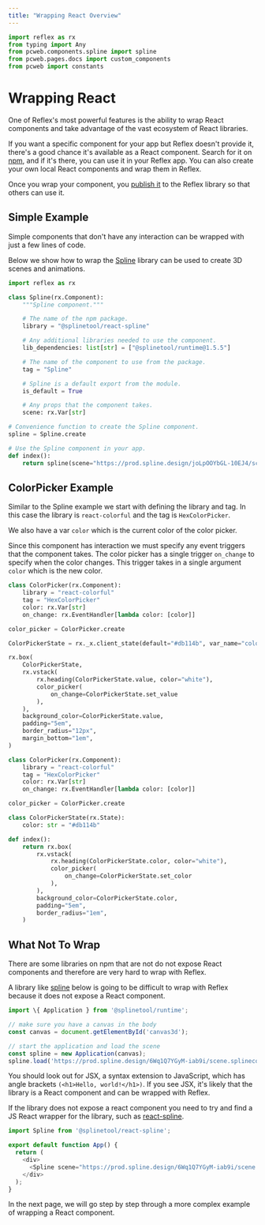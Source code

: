 ```yaml
---
title: "Wrapping React Overview"
---
```


```python exec
import reflex as rx
from typing import Any
from pcweb.components.spline import spline
from pcweb.pages.docs import custom_components
from pcweb import constants
```

# Wrapping React

One of Reflex's most powerful features is the ability to wrap React components and take advantage of the vast ecosystem of React libraries.

If you want a specific component for your app but Reflex doesn't provide it, there's a good chance it's available as a React component. Search for it on [npm]({constants.NPMJS_URL}), and if it's there, you can use it in your Reflex app. You can also create your own local React components and wrap them in Reflex.

Once you wrap your component, you [publish it]({custom_components.overview.path}) to the Reflex library so that others can use it.

## Simple Example

Simple components that don't have any interaction can be wrapped with just a few lines of code. 

Below we show how to wrap the [Spline]({constants.SPLINE_URL}) library can be used to create 3D scenes and animations.

```python demo exec
import reflex as rx

class Spline(rx.Component):
    """Spline component."""

    # The name of the npm package.
    library = "@splinetool/react-spline"

    # Any additional libraries needed to use the component.
    lib_dependencies: list[str] = ["@splinetool/runtime@1.5.5"]

    # The name of the component to use from the package.
    tag = "Spline"

    # Spline is a default export from the module.
    is_default = True

    # Any props that the component takes.
    scene: rx.Var[str]

# Convenience function to create the Spline component.
spline = Spline.create

# Use the Spline component in your app.
def index():
    return spline(scene="https://prod.spline.design/joLpOOYbGL-10EJ4/scene.splinecode")
```


## ColorPicker Example

Similar to the Spline example we start with defining the library and tag. In this case the library is `react-colorful` and the tag is `HexColorPicker`.

We also have a var `color` which is the current color of the color picker.

Since this component has interaction we must specify any event triggers that the component takes. The color picker has a single trigger `on_change` to specify when the color changes. This trigger takes in a single argument `color` which is the new color.

```python exec
class ColorPicker(rx.Component):
    library = "react-colorful"
    tag = "HexColorPicker"
    color: rx.Var[str]
    on_change: rx.EventHandler[lambda color: [color]]

color_picker = ColorPicker.create

ColorPickerState = rx._x.client_state(default="#db114b", var_name="color")
```

```python eval
rx.box(
    ColorPickerState,
    rx.vstack(
        rx.heading(ColorPickerState.value, color="white"),
        color_picker(
            on_change=ColorPickerState.set_value
        ),
    ),
    background_color=ColorPickerState.value,
    padding="5em",
    border_radius="12px",
    margin_bottom="1em",
)
```

```python
class ColorPicker(rx.Component):
    library = "react-colorful"
    tag = "HexColorPicker"
    color: rx.Var[str]
    on_change: rx.EventHandler[lambda color: [color]]

color_picker = ColorPicker.create

class ColorPickerState(rx.State):
    color: str = "#db114b"

def index():
    return rx.box(
        rx.vstack(
            rx.heading(ColorPickerState.color, color="white"),
            color_picker(
                on_change=ColorPickerState.set_color
            ),
        ),
        background_color=ColorPickerState.color,
        padding="5em",
        border_radius="1em",
    )
```

## What Not To Wrap

There are some libraries on npm that are not do not expose React components and therefore are very hard to wrap with Reflex. 

A library like [spline](https://www.npmjs.com/package/@splinetool/runtime) below is going to be difficult to wrap with Reflex because it does not expose a React component.

```javascript
import \{ Application } from '@splinetool/runtime';

// make sure you have a canvas in the body
const canvas = document.getElementById('canvas3d');

// start the application and load the scene
const spline = new Application(canvas);
spline.load('https://prod.spline.design/6Wq1Q7YGyM-iab9i/scene.splinecode');
```

You should look out for JSX, a syntax extension to JavaScript, which has angle brackets `(<h1>Hello, world!</h1>)`. If you see JSX, it's likely that the library is a React component and can be wrapped with Reflex. 

If the library does not expose a react component you need to try and find a JS React wrapper for the library, such as [react-spline](https://www.npmjs.com/package/@splinetool/react-spline).

```javascript
import Spline from '@splinetool/react-spline';

export default function App() {
  return (
    <div>
      <Spline scene="https://prod.spline.design/6Wq1Q7YGyM-iab9i/scene.splinecode" />
    </div>
  );
}
```



In the next page, we will go step by step through a more complex example of wrapping a React component.